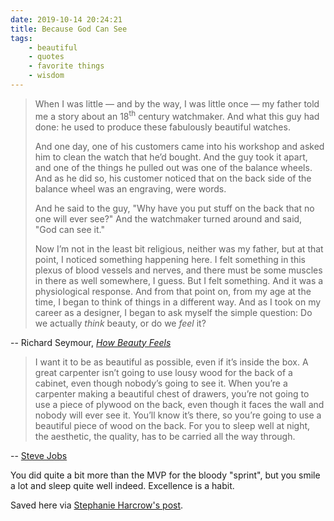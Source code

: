 ```yaml
---
date: 2019-10-14 20:24:21
title: Because God Can See
tags:
    - beautiful
    - quotes
    - favorite things
    - wisdom
---
```


> When I was little — and by the way, I was little once — my father told me a story about an 18<sup>th</sup> century watchmaker. And what this guy had done: he used to produce these fabulously beautiful watches.
>
> And one day, one of his customers came into his workshop and asked him to clean the watch that he’d bought. And the guy took it apart, and one of the things he pulled out was one of the balance wheels. And as he did so, his customer noticed that on the back side of the balance wheel was an engraving, were words.
>
> And he said to the guy, "Why have you put stuff on the back that no one will ever see?" And the watchmaker turned around and said, "God can see it."
>
> Now I’m not in the least bit religious, neither was my father, but at that point, I noticed something happening here. I felt something in this plexus of blood vessels and nerves, and there must be some muscles in there as well somewhere, I guess. But I felt something. And it was a physiological response. And from that point on, from my age at the time, I began to think of things in a different way. And as I took on my career as a designer, I began to ask myself the simple question: Do we actually _think_ beauty, or do we _feel_ it?

-- Richard Seymour, [_How Beauty Feels_](https://www.ted.com/talks/richard_seymour_how_beauty_feels)

> I want it to be as beautiful as possible, even if it’s inside the box. A great carpenter isn’t going to use lousy wood for the back of a cabinet, even though nobody’s going to see it. When you’re a carpenter making a beautiful chest of drawers, you’re not going to use a piece of plywood on the back, even though it faces the wall and nobody will ever see it. You’ll know it’s there, so you’re going to use a beautiful piece of wood on the back. For you to sleep well at night, the aesthetic, the quality, has to be carried all the way through.

-- [Steve Jobs](https://books.google.com/books?id=cf_2PBPP-rEC&pg=PT189&lpg=PT189&dq=I+want+it+to+be+as+beautiful+as+possible,+even+if+it’s+inside+the+box.+A+great+carpenter+isn’t+going+to+use+lousy+wood+for+the+back+of+a+cabinet,+even+though+nobody’s+going+to+see+it.+When+you’re+a+carpenter+making+a+beautiful+chest+of+drawers,&source=bl&ots=pPNkfM3E3j&sig=ACfU3U1qPk_km86hHE5M33xFWMbzi-urKg&hl=en&sa=X&ved=2ahUKEwiokMTstZ7lAhVGEawKHQ_TD3cQ6AEwAnoECAoQAQ#v=onepage&q=I%20want%20it%20to%20be%20as%20beautiful%20as%20possible%2C%20even%20if%20it’s%20inside%20the%20box.%20A%20great%20carpenter%20isn’t%20going%20to%20use%20lousy%20wood%20for%20the%20back%20of%20a%20cabinet%2C%20even%20though%20nobody’s%20going%20to%20see%20it.%20When%20you’re%20a%20carpenter%20making%20a%20beautiful%20chest%20of%20drawers%2C&f=false<Paste>)

You did quite a bit more than the MVP for the bloody "sprint", but you smile a lot and sleep quite well indeed. Excellence is a habit.

Saved here via [Stephanie Harcrow's post](https://stephanieharcrow.com/2013/04/20/god-can-see-it/).
